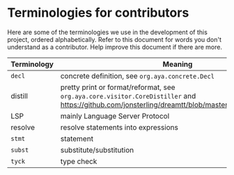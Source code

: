 # Terminologies for contributors

Here are some of the terminologies we use in the development of this project, ordered alphabetically. Refer to this document for words you don't understand as a contributor. Help improve this document if there are more.

Terminology | Meaning
--- | ---
`decl` | concrete definition, see `org.aya.concrete.Decl`
distill | pretty print or format/reformat, see `org.aya.core.visitor.CoreDistiller` and https://github.com/jonsterling/dreamtt/blob/master/frontend/Distiller.ml
LSP | mainly Language Server Protocol
resolve | resolve statements into expressions
`stmt` | statement
`subst` | substitute/substitution
`tyck` | type check
